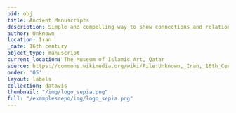 ```yaml
---
pid: obj
title: Ancient Manuscripts
description: Simple and compelling way to show connections and relationships within a community of individuals.
author: Unknown
location: Iran
_date: 16th century
object_type: manuscript
current_location: The Museum of Islamic Art, Qatar
source: https://commons.wikimedia.org/wiki/File:Unknown,_Iran,_16th_Century_-_Diwan_of_Jami_Manuscript_-_Google_Art_Project.jpg
order: '05'
layout: labels
collection: datavis
thumbnail: "/img/logo_sepia.png"
full: "/examplesrepo/img/logo_sepia.png"
---
```

